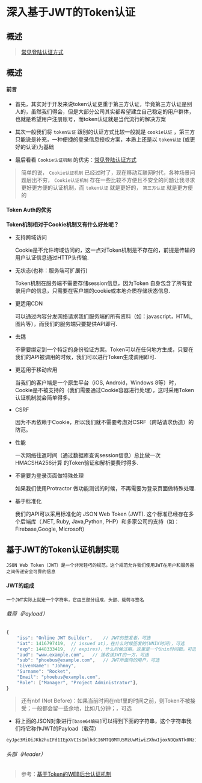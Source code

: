 <!--
 * @Description: 深入浅出基于JWT的Token认证
 * @Date: 2019-08-12 15:27:08
 * @LastEditors: phoebus
 * @LastEditTime: 2019-08-12 16:03:08
 -->
# 深入基于JWT的Token认证

## 概述

> [常见登陆认证方式](知识笔记/大前端/前端安全/登录认证/常见登陆认证方式.md)

## 概述

#### 前言

* 首先，其实对于开发来说token认证更重于第三方认证，毕竟第三方认证是别人的，虽然我们得会，但是大部分公司其实都希望建立自己稳定的用户群体，也就是希望用户注册账号，而token认证就是当代流行的解决方案

* 其次一般我们将 `token认证` 跟别的认证方式比较一般就是 `cookie认证` ，第三方只能说是补充，一种便捷的登录信息授权方案，本质上还是以 `token认证` (或更好的认证)为基础

* 最后看看 `Cookie认证机制` 的优劣：[常见登陆认证方式](知识笔记/大前端/前端安全/登录认证/常见登陆认证方式.md)

> 简单的说， `Cookie认证机制` 已经过时了，现在移动互联网时代，各种场景问题层出不穷， `Cookie认证机制` 存在一些比较不方便且不安全的问题让我寻求更好更方便的认证机制，而 `token认证` 就是更好的， `第三方认证` 就是更方便的

#### Token Auth的优劣

**Token机制相对于Cookie机制又有什么好处呢？**

* 支持跨域访问

	Cookie是不允许垮域访问的，这一点对Token机制是不存在的，前提是传输的用户认证信息通过HTTP头传输.

* 无状态(也称：服务端可扩展行)

	Token机制在服务端不需要存储session信息，因为Token 自身包含了所有登录用户的信息，只需要在客户端的cookie或本地介质存储状态信息.

* 更适用CDN

	可以通过内容分发网络请求我们服务端的所有资料（如：javascript，HTML,图片等），而我们的服务端只要提供API即可.

* 去耦

	不需要绑定到一个特定的身份验证方案。Token可以在任何地方生成，只要在我们的API被调用的时候，我们可以进行Token生成调用即可.

* 更适用于移动应用

	当我们的客户端是一个原生平台（iOS, Android，Windows 8等）时，Cookie是不被支持的（我们需要通过Cookie容器进行处理），这时采用Token认证机制就会简单得多。

* CSRF

	因为不再依赖于Cookie，所以我们就不需要考虑对CSRF（跨站请求伪造）的防范。

* 性能

	一次网络往返时间（通过数据库查询session信息）总比做一次HMACSHA256计算 的Token验证和解析要费时得多.

* 不需要为登录页面做特殊处理

	如果我们使用Protractor 做功能测试的时候，不再需要为登录页面做特殊处理.

* 基于标准化

	我们的API可以采用标准化的 JSON Web Token (JWT). 这个标准已经存在多个后端库（.NET, Ruby, Java,Python, PHP）和多家公司的支持（如：Firebase,Google, Microsoft）

## 基于JWT的Token认证机制实现

	JSON Web Token（JWT）是一个非常轻巧的规范。这个规范允许我们使用JWT在用户和服务器之间传递安全可靠的信息

#### JWT的组成

	一个JWT实际上就是一个字符串，它由三部分组成，头部、载荷与签名

###### 载荷（Payload）

``` js
{
    "iss": "Online JWT Builder",	// JWT的签发者，可选
    "iat": 1416797419,	// issued at)，在什么时候签发的(UNIX时间)，可选
    "exp": 1448333419,	// expires)，什么时候过期，这里是一个Unix时间戳，可选
    "aud": "www.example.com",	// 接收该JWT的一方，可选
    "sub": "phoebus@example.com",	// JWT所面向的用户，可选
    "GivenName": "Johnny",
    "Surname": "Rocket",
    "Email": "phoebus@example.com",
    "Role": ["Manager", "Project Administrator"],
}
```

> 还有nbf (Not Before)：如果当前时间在nbf里的时间之前，则Token不被接受；一般都会留一些余地，比如几分钟；，可选

* 将上面的JSON对象进行`[base64编码]`可以得到下面的字符串，这个字符串我们将它称作JWT的Payload（载荷）

``` bash
eyJpc3MiOiJKb2huIFd1IEpXVCIsImlhdCI6MTQ0MTU5MzUwMiwiZXhwIjoxNDQxNTk0NzIyLCJhdWQiOiJ3d3cuZXhhbXBsZS5jb20iLCJzdWIiOiJqcm9ja2V0QGV4YW1wbGUuY29tIiwiZnJvbV91c2VyIjoiQiIsInRhcmdldF91c2VyIjoiQSJ9
```

###### 头部（Header）




> 参考：[基于Token的WEB后台认证机制](https://www.cnblogs.com/xiekeli/p/5607107.html)

